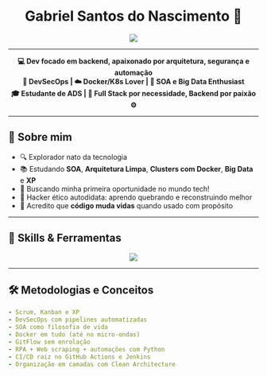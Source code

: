 <!-- README.md - Perfil Topzera do Gabriel -->

<h1 align="center">Gabriel Santos do Nascimento 👋</h1>

<div align="center">
  <img src="https://readme-typing-svg.demolab.com?font=Fira+Code&size=24&pause=1000&color=00FF7F&center=true&vCenter=true&width=600&lines=Desenvolvedor+em+aprendizagem+constante;Python+%F0%9F%90%8D+%7C+Java+%E2%98%95%EF%B8%8F+%7C+Docker+%F0%9F%90%B3+%7C+DevSecOps+%F0%9F%94%91;Tecnologia+com+prop%C3%B3sito+social+e+intelig%C3%AAncia+estrat%C3%A9gica!" />
</div>

---

<p align="center">
  <b>💻 Dev focado em backend, apaixonado por arquitetura, segurança e automação</b><br>
  <b>🔐 DevSecOps | ☁️ Docker/K8s Lover | 🧠 SOA e Big Data Enthusiast</b><br>
  <b>🎓 Estudante de ADS | 🧩 Full Stack por necessidade, Backend por paixão ⚙️</b>
</p>

---

## 🧠 Sobre mim

- 🔍 Explorador nato da tecnologia
- 📚 Estudando **SOA**, **Arquitetura Limpa**, **Clusters com Docker**, **Big Data** e **XP**
- 🚀 Buscando minha primeira oportunidade no mundo tech!
- 🧠 Hacker ético autodidata: aprendo quebrando e reconstruindo melhor
- 🤝 Acredito que **código muda vidas** quando usado com propósito

---

## 💼 Skills & Ferramentas

<div align="center">
  <img src="https://skillicons.dev/icons?i=python,java,javascript,docker,kubernetes,linux,html,css,postgres,git,github,vscode,figma,linux,selenium,fastapi" />
</div>

---

## 🛠️ Metodologias e Conceitos

```yaml
- Scrum, Kanban e XP
- DevSecOps com pipelines automatizadas
- SOA como filosofia de vida
- Docker em tudo (até no micro-ondas)
- GitFlow sem enrolação
- RPA + Web scraping + automações com Python
- CI/CD raiz no GitHub Actions e Jenkins
- Organização em camadas com Clean Architecture
